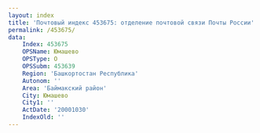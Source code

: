 ```yaml
---
layout: index
title: 'Почтовый индекс 453675: отделение почтовой связи Почты России'
permalink: /453675/
data:
    Index: 453675
    OPSName: Юмашево
    OPSType: О
    OPSSubm: 453639
    Region: 'Башкортостан Республика'
    Autonom: ''
    Area: 'Баймакский район'
    City: Юмашево
    City1: ''
    ActDate: '20001030'
    IndexOld: ''
---
```

